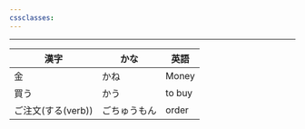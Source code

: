 ```yaml
---
cssclasses:
---
```

---

| 漢字 | かな | 英語 |
| ---- | ---- | ---- |
| 金 | かね | Money |
| 買う | かう | to buy |
| ご注文(する(verb)) | ごちゅうもん | order |
